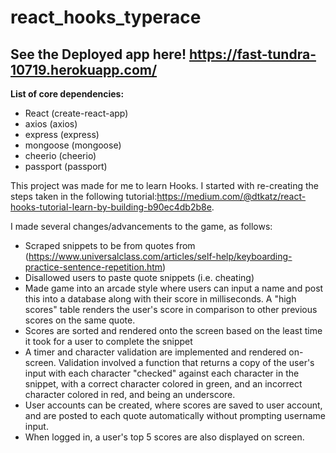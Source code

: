 # react_hooks_typerace

## See the Deployed app here!  https://fast-tundra-10719.herokuapp.com/

**List of core dependencies:**
- React (create-react-app)
- axios (axios)
- express (express)
- mongoose (mongoose)
- cheerio (cheerio)
- passport (passport)

This project was made for me to learn Hooks.  I started with re-creating the steps taken in the following tutorial:https://medium.com/@dtkatz/react-hooks-tutorial-learn-by-building-b90ec4db2b8e.  

I made several changes/advancements to the game, as follows:
- Scraped snippets to be from quotes from (https://www.universalclass.com/articles/self-help/keyboarding-practice-sentence-repetition.htm)
- Disallowed users to paste quote snippets (i.e. cheating)
- Made game into an arcade style where users can input a name and post this into a database along with their score in milliseconds.  A "high scores" table renders the user's score in comparison to other previous scores on the same quote.
- Scores are sorted and rendered onto the screen based on the least time it took for a user to complete the snippet
- A timer and character validation are implemented and rendered on-screen.  Validation involved a function that returns a copy of the user's input with each character "checked" against each character in the snippet, with a correct character colored in green, and an incorrect character colored in red, and being an underscore. 
- User accounts can be created, where scores are saved to user account, and are posted to each quote automatically without prompting username input.
- When logged in, a user's top 5 scores are also displayed on screen.
